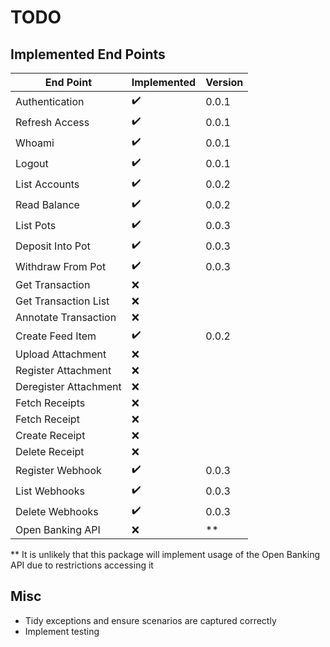 # TODO

## Implemented End Points

| End Point             | Implemented | Version |
|-----------------------|-------------|---------|
| Authentication        | ✔️        | 0.0.1   |
| Refresh Access        | ✔️        | 0.0.1   |
| Whoami                | ✔️        | 0.0.1   |
| Logout                | ✔️        | 0.0.1   |
| List Accounts         | ✔️        | 0.0.2   |
| Read Balance          | ✔️        | 0.0.2   |
| List Pots             | ✔️        | 0.0.3   |
| Deposit Into Pot      | ✔️        | 0.0.3   |
| Withdraw From Pot     | ✔️        | 0.0.3   |
| Get Transaction       | ❌           |         |
| Get Transaction List  | ❌           |         |
| Annotate Transaction  | ❌           |         |
| Create Feed Item      | ✔️        | 0.0.2   |
| Upload Attachment     | ❌           |         |
| Register Attachment   | ❌           |         |
| Deregister Attachment | ❌           |         |
| Fetch Receipts        | ❌           |         |
| Fetch Receipt         | ❌           |         |
| Create Receipt        | ❌           |         |
| Delete Receipt        | ❌           |         |
| Register Webhook      | ✔️        | 0.0.3   |
| List Webhooks         | ✔️        | 0.0.3   |
| Delete Webhooks       | ✔️        | 0.0.3   |
| Open Banking API      | ❌           | **      |

** It is unlikely that this package will implement usage of the Open Banking API due to restrictions accessing it

## Misc

* Tidy exceptions and ensure scenarios are captured correctly
* Implement testing
